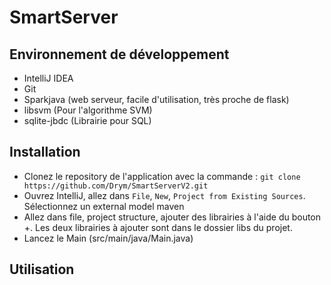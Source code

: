 # SmartServer

## Environnement de développement

- IntelliJ IDEA
- Git
- Sparkjava (web serveur, facile d'utilisation, très proche de flask)
- libsvm (Pour l'algorithme SVM)
- sqlite-jbdc (Librairie pour SQL)

## Installation

- Clonez le repository de l'application avec la commande :
`git clone https://github.com/Drym/SmartServerV2.git`
- Ouvrez IntelliJ, allez dans `File`, `New`, `Project from Existing Sources`. Sélectionnez un external model maven
- Allez dans file, project structure, ajouter des librairies à l'aide du bouton +. Les deux librairies à ajouter sont dans le dossier libs du projet.
- Lancez le Main (src/main/java/Main.java)


## Utilisation
